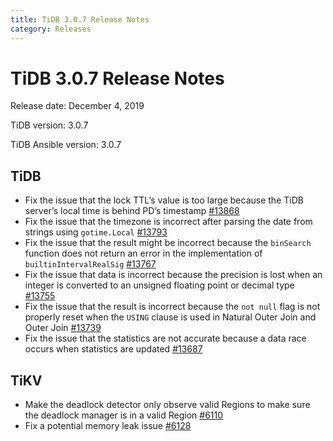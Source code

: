 ```yaml
---
title: TiDB 3.0.7 Release Notes
category: Releases
---
```


# TiDB 3.0.7 Release Notes

Release date: December 4, 2019

TiDB version: 3.0.7

TiDB Ansible version: 3.0.7

## TiDB

- Fix the issue that the lock TTL’s value is too large because the TiDB server’s local time is behind PD’s timestamp [#13868](https://github.com/pingcap/tidb/pull/13868)
- Fix the issue that the timezone is incorrect after parsing the date from strings using `gotime.Local` [#13793](https://github.com/pingcap/tidb/pull/13793)
- Fix the issue that the result might be incorrect because the `binSearch` function does not return an error in the implementation of `builtinIntervalRealSig` [#13767](https://github.com/pingcap/tidb/pull/13767)
- Fix the issue that data is incorrect because the precision is lost when an integer is converted to an unsigned floating point or decimal type [#13755](https://github.com/pingcap/tidb/pull/13755)
- Fix the issue that the result is incorrect because the `not null` flag is not properly reset when the `USING` clause is used in Natural Outer Join and Outer Join [#13739](https://github.com/pingcap/tidb/pull/13739)
- Fix the issue that the statistics are not accurate because a data race occurs when statistics are updated [#13687](https://github.com/pingcap/tidb/pull/13687)

## TiKV

- Make the deadlock detector only observe valid Regions to make sure the deadlock manager is in a valid Region [#6110](https://github.com/tikv/tikv/pull/6110)
- Fix a potential memory leak issue [#6128](https://github.com/tikv/tikv/pull/6128)
